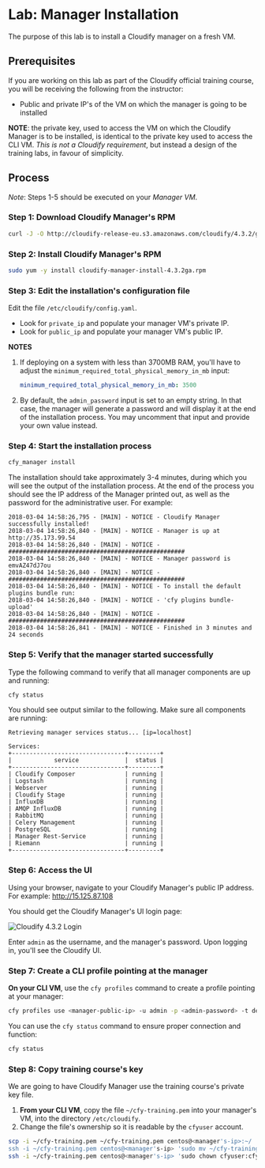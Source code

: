 # Lab: Manager Installation

The purpose of this lab is to install a Cloudify manager on a fresh VM.

## Prerequisites

If you are working on this lab as part of the Cloudify official training course, you will be receiving
the following from the instructor:

* Public and private IP's of the VM on which the manager is going to be installed

**NOTE**: the private key, used to access the VM on which the Cloudify Manager is to be installed, is identical
to the private key used to access the CLI VM. *This is not a Cloudify requirement*, but instead a design
of the training labs, in favour of simplicity.

## Process

*Note*: Steps 1-5 should be executed on your *Manager VM*.

### Step 1: Download Cloudify Manager's RPM

```bash
curl -J -O http://cloudify-release-eu.s3.amazonaws.com/cloudify/4.3.2/ga-release/cloudify-manager-install-4.3.2ga.rpm
```

### Step 2: Install Cloudify Manager's RPM

```bash
sudo yum -y install cloudify-manager-install-4.3.2ga.rpm
```

### Step 3: Edit the installation's configuration file

Edit the file `/etc/cloudify/config.yaml`.

* Look for `private_ip` and populate your manager VM's private IP.
* Look for `public_ip` and populate your manager VM's public IP.

**NOTES**

1. If deploying on a system with less than 3700MB RAM, you'll have to adjust the `minimum_required_total_physical_memory_in_mb`
   input:

   ```yaml
   minimum_required_total_physical_memory_in_mb: 3500
   ```

2. By default, the `admin_password` input is set to an empty string. In that case, the manager will generate a password
   and will display it at the end of the installation process. You may uncomment that input and provide your own value
   instead.

### Step 4: Start the installation process

```bash
cfy_manager install
```

The installation should take approximately 3-4 minutes, during which you will see the output of the installation process.
At the end of the process you should see the IP address of the Manager printed out, as well as the password for the
administrative user. For example:

```
2018-03-04 14:58:26,795 - [MAIN] - NOTICE - Cloudify Manager successfully installed!
2018-03-04 14:58:26,840 - [MAIN] - NOTICE - Manager is up at http://35.173.99.54
2018-03-04 14:58:26,840 - [MAIN] - NOTICE - ##################################################
2018-03-04 14:58:26,840 - [MAIN] - NOTICE - Manager password is emvAZ47dJ7ou
2018-03-04 14:58:26,840 - [MAIN] - NOTICE - ##################################################
2018-03-04 14:58:26,840 - [MAIN] - NOTICE - To install the default plugins bundle run:
2018-03-04 14:58:26,840 - [MAIN] - NOTICE - 'cfy plugins bundle-upload'
2018-03-04 14:58:26,840 - [MAIN] - NOTICE - ##################################################
2018-03-04 14:58:26,841 - [MAIN] - NOTICE - Finished in 3 minutes and 24 seconds
```

### Step 5: Verify that the manager started successfully

Type the following command to verify that all manager components are up and running:

```bash
cfy status
```

You should see output similar to the following. Make sure all components are running:

```
Retrieving manager services status... [ip=localhost]

Services:
+--------------------------------+---------+
|            service             |  status |
+--------------------------------+---------+
| Cloudify Composer              | running |
| Logstash                       | running |
| Webserver                      | running |
| Cloudify Stage                 | running |
| InfluxDB                       | running |
| AMQP InfluxDB                  | running |
| RabbitMQ                       | running |
| Celery Management              | running |
| PostgreSQL                     | running |
| Manager Rest-Service           | running |
| Riemann                        | running |
+--------------------------------+---------+
```

### Step 6: Access the UI

Using your browser, navigate to your Cloudify Manager's public IP address. For example: http://15.125.87.108

You should get the Cloudify Manager's UI login page:

![Cloudify 4.3.2 Login](../../../raw/4.3.2/manager-installation/cfy-ui-login.png "Cloudify UI: Login")

Enter `admin` as the username, and the manager's password. Upon logging in, you'll see the Cloudify UI.

### Step 7: Create a CLI profile pointing at the manager

**On your CLI VM**, use the `cfy profiles` command to create a profile pointing at your manager:

```bash
cfy profiles use <manager-public-ip> -u admin -p <admin-password> -t default_tenant
```

You can use the `cfy status` command to ensure proper connection and function:

```bash
cfy status
```

### Step 8: Copy training course's key

We are going to have Cloudify Manager use the training course's private key file.

1.  **From your CLI VM**, copy the file `~/cfy-training.pem` into your manager's VM, into the directory `/etc/cloudify`.
2.  Change the file's ownership so it is readable by the `cfyuser` account.

```bash
scp -i ~/cfy-training.pem ~/cfy-training.pem centos@<manager's-ip>:~/
ssh -i ~/cfy-training.pem centos@<manager's-ip> 'sudo mv ~/cfy-training.pem /etc/cloudify'
ssh -i ~/cfy-training.pem centos@<manager's-ip> 'sudo chown cfyuser:cfyuser /etc/cloudify/cfy-training.pem'
```
